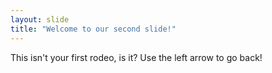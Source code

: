 ```yaml
---
layout: slide
title: "Welcome to our second slide!"
---
```

This isn't your first rodeo, is it?
Use the left arrow to go back!
